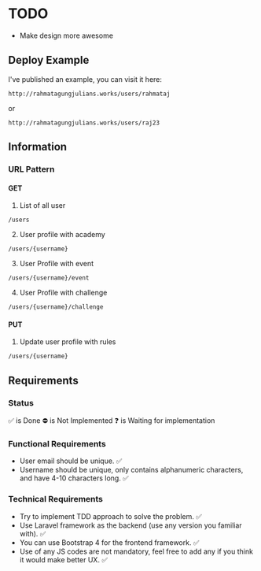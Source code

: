 # TODO 

- Make design more awesome

## Deploy Example

I've published an example, you can visit it here:

```
http://rahmatagungjulians.works/users/rahmataj
```

or 

```
http://rahmatagungjulians.works/users/raj23
```

## Information

### URL Pattern

#### GET

1. List of all user
```
/users
```

2. User profile with academy
```
/users/{username}
```

3. User Profile with event 
```
/users/{username}/event
```

4. User Profile with challenge 

```
/users/{username}/challenge
```

#### PUT

1. Update user profile with rules
```
/users/{username}
```


## Requirements

### Status 
✅ is Done
⛔ is Not Implemented
❓ is Waiting for implementation

### Functional Requirements
- User email should be unique. ✅
- Username should be unique, only contains alphanumeric characters, and have 4-10 characters long. ✅


### Technical Requirements

- Try to implement TDD approach to solve the problem. ✅
- Use Laravel framework as the backend (use any version you familiar with). ✅
- You can use Bootstrap 4 for the frontend framework. ✅
- Use of any JS codes are not mandatory, feel free to add any if you think it would make better UX. ✅
